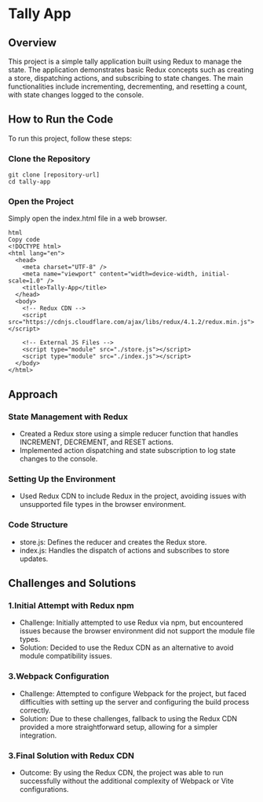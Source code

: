 # Tally App

## Overview

This project is a simple tally application built using Redux to manage the state. The application demonstrates basic Redux concepts such as creating a store, dispatching actions, and subscribing to state changes. The main functionalities include incrementing, decrementing, and resetting a count, with state changes logged to the console.

## How to Run the Code

To run this project, follow these steps:

### Clone the Repository

```
git clone [repository-url]
cd tally-app

```

### Open the Project

Simply open the index.html file in a web browser.

```
html
Copy code
<!DOCTYPE html>
<html lang="en">
  <head>
    <meta charset="UTF-8" />
    <meta name="viewport" content="width=device-width, initial-scale=1.0" />
    <title>Tally-App</title>
  </head>
  <body>
    <!-- Redux CDN -->
    <script src="https://cdnjs.cloudflare.com/ajax/libs/redux/4.1.2/redux.min.js"></script>

    <!-- External JS Files -->
    <script type="module" src="./store.js"></script>
    <script type="module" src="./index.js"></script>
  </body>
</html>

```

## Approach

### State Management with Redux

- Created a Redux store using a simple reducer function that handles INCREMENT, DECREMENT, and RESET actions.
- Implemented action dispatching and state subscription to log state changes to the console.

### Setting Up the Environment

- Used Redux CDN to include Redux in the project, avoiding issues with unsupported file types in the browser environment.

### Code Structure

- store.js: Defines the reducer and creates the Redux store.
- index.js: Handles the dispatch of actions and subscribes to store updates.

## Challenges and Solutions

### 1.Initial Attempt with Redux npm

- Challenge: Initially attempted to use Redux via npm, but encountered issues because the browser environment did not support the module file types.
- Solution: Decided to use the Redux CDN as an alternative to avoid module compatibility issues.

### 3.Webpack Configuration

- Challenge: Attempted to configure Webpack for the project, but faced difficulties with setting up the server and configuring the build process correctly.
- Solution: Due to these challenges, fallback to using the Redux CDN provided a more straightforward setup, allowing for a simpler integration.

### 3.Final Solution with Redux CDN

- Outcome: By using the Redux CDN, the project was able to run successfully without the additional complexity of Webpack or Vite configurations.
